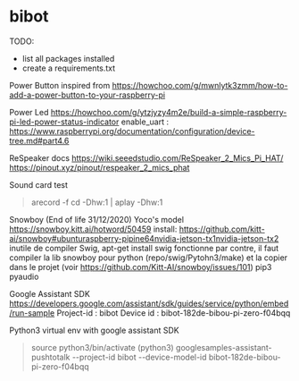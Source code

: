 # bibot

TODO:
- list all packages installed
- create a requirements.txt

Power Button inspired from 
https://howchoo.com/g/mwnlytk3zmm/how-to-add-a-power-button-to-your-raspberry-pi

Power Led 
https://howchoo.com/g/ytzjyzy4m2e/build-a-simple-raspberry-pi-led-power-status-indicator
enable_uart : https://www.raspberrypi.org/documentation/configuration/device-tree.md#part4.6

ReSpeaker docs
https://wiki.seeedstudio.com/ReSpeaker_2_Mics_Pi_HAT/
https://pinout.xyz/pinout/respeaker_2_mics_phat

Sound card test
> arecord -f cd -Dhw:1 | aplay -Dhw:1

Snowboy (End of life 31/12/2020)
Yoco's model https://snowboy.kitt.ai/hotword/50459
install:
https://github.com/kitt-ai/snowboy#ubunturaspberry-pipine64nvidia-jetson-tx1nvidia-jetson-tx2
inutile de compiler Swig, apt-get install swig fonctionne
par contre, il faut compiler la lib snowboy pour python (repo/swig/Pytohn3/make) et la copier dans le projet (voir https://github.com/Kitt-AI/snowboy/issues/101)
pip3 pyaudio

Google Assistant SDK
https://developers.google.com/assistant/sdk/guides/service/python/embed/run-sample
Project-id : bibot
Device id : bibot-182de-bibou-pi-zero-f04bqq

Python3 virtual env with google assistant SDK
> source python3/bin/activate
> (python3) googlesamples-assistant-pushtotalk --project-id bibot --device-model-id bibot-182de-bibou-pi-zero-f04bqq


